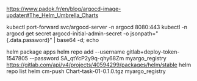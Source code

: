 https://www.padok.fr/en/blog/argocd-image-updater#The_Helm_Umbrella_Charts

kubectl port-forward svc/argocd-server -n argocd 8080:443
kubectl -n argocd get secret argocd-initial-admin-secret -o jsonpath="{.data.password}" | base64 -d; echo




helm package apps
helm repo add --username gitlab+deploy-token-1547805 --password SA_qtYcP2y9q-qhy68Zm myargo_registry https://gitlab.com/api/v4/projects/40594299/packages/helm/stable
helm repo list
helm cm-push Chart-task-01-0.1.0.tgz  myargo_registry 

